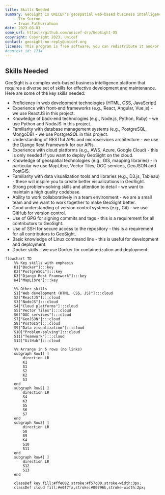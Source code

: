 ```yaml
---
title: Skills Needed
summary: GeoSight is UNICEF's geospatial web-based business intelligence platform.
    - Tim Sutton
    - Irwan Fathurrahman
date: 2023-08-03
some_url: https://github.com/unicef-drp/GeoSight-OS
copyright: Copyright 2023, Unicef
contact: geosight-no-reply@unicef.org
license: This program is free software; you can redistribute it and/or modify it under the terms of the GNU Affero General Public License as published by the Free Software Foundation; either version 3 of the License, or (at your option) any later version.
#context_id: 1234
---
```


## Skills Needed

GeoSight is a complex web-based business intelligence platform that requires a diverse set of skills for effective development and maintenance. Here are some of the key skills needed:

- Proficiency in web development technologies (HTML, CSS, JavaScript)
- Experience with front-end frameworks (e.g., React, Angular, Vue.js) - we use ReactJS in this project.
- Knowledge of back-end technologies (e.g., Node.js, Python, Ruby) - we use Python and NodeJS in this project.
- Familiarity with database management systems (e.g., PostgreSQL, MongoDB) - we use PostgreSQL in this project.
- Understanding of RESTful APIs and microservices architecture - we use the Django Rest Framework for our APIs.
- Experience with cloud platforms (e.g., AWS, Azure, Google Cloud) - this is only needed if you want to deploy GeoSight on the cloud.
- Knowledge of geospatial technologies (e.g., GIS, mapping libraries) - in particular we use MapLibre, Vector Tiles, OGC services, GeoJSON and PostGIS.
- Familiarity with data visualization tools and libraries (e.g., D3.js, Tableau) - these will inspire you to create better visualizations in GeoSight.
- Strong problem-solving skills and attention to detail - we want to maintain a high quality codebase.
- Ability to work collaboratively in a team environment - we are a small team and we want to work together to make GeoSight better.
- Good understanding of version control systems (e.g., Git) - we use GitHub for version control.
- Use of GPG for signing commits and tags - this is a requirement for all contributors to GeoSight.
- Use of SSH for secure access to the repository - this is a requirement for all contributors to GeoSight.
- Basic knowledge of Linux command line - this is useful for development and deployment.
- Docker skills - we use Docker for containerization and deployment.

```mermaid
flowchart TD
    %% Key skills with emphasis
    K1["Docker"]:::key
    K2["PostgreSQL"]:::key
    K3["Django Rest Framework"]:::key
    K4["MapLibre"]:::key

    %% Other skills
    S1["Web development (HTML, CSS, JS)"]:::cloud
    S2["ReactJS"]:::cloud
    S3["NodeJS"]:::cloud
    S4["Cloud platforms"]:::cloud
    S5["Vector Tiles"]:::cloud
    S6["OGC services"]:::cloud
    S7["GeoJSON"]:::cloud
    S8["PostGIS"]:::cloud
    S9["Data visualization"]:::cloud
    S10["Problem-solving"]:::cloud
    S11["Teamwork"]:::cloud
    S12["GitHub"]:::cloud

    %% Arrange in 5 rows (no links)
    subgraph Row1[ ]
        direction LR
        K1
        S1
        S2
        K2
        S3
    end
    subgraph Row2[ ]
        direction LR
        S4
        K3
        S5
        S6
        S7
    end
    subgraph Row3[ ]
        direction LR
        S8
        S9
        K4
        S10
        S11
    end
    subgraph Row4[ ]
        direction LR
        S12
        S13
    end

    classDef key fill:#ffe082,stroke:#f57c00,stroke-width:3px;
    classDef cloud fill:#e0f7fa,stroke:#00796b,stroke-width:2px;
```
